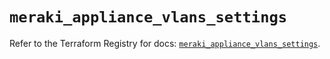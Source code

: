 # `meraki_appliance_vlans_settings`

Refer to the Terraform Registry for docs: [`meraki_appliance_vlans_settings`](https://registry.terraform.io/providers/ciscodevnet/meraki/1.7.1/docs/resources/appliance_vlans_settings).

